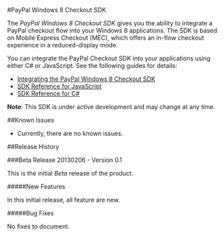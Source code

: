 #PayPal Windows 8 Checkout SDK


The *PayPal Windows 8 Checkout SDK* gives you the ability to integrate a PayPal checkout
flow into your Windows 8 applications. The SDK is based on Mobile Express Checkout (MEC),
which offers an in-flow checkout experience in a reduced-display mode.

You can integrate the PayPal Checkout SDK into your applications using either C# or JavaScript.
See the following guides for details:

* [Integrating the PayPal Windows 8 Checkout SDK](https://github.paypal.com/pages/ertoth/PayPalCheckoutSDK/)
* [SDK Reference for JavaScript](https://github.paypal.com/pages/ertoth/PayPalCheckoutSDK/javascript.html)
* [SDK Reference for C#](https://github.paypal.com/pages/ertoth/PayPalCheckoutSDK/csharp.html)


**Note**: This SDK is under active development and may change at any time.


##Known Issues

* Currently, there are no known issues.

##Release History

###Beta Release
20130206 - Version 0.1

This is the initial *Beta* release of the product.

<!-- The following sections are place holders for later versions of the product/README.
These will be removed from the Beta release section once a secondary version is released.
-->

#####New Features

In this initial release, all feature are new.

#####Bug Fixes

No fixes to document.





